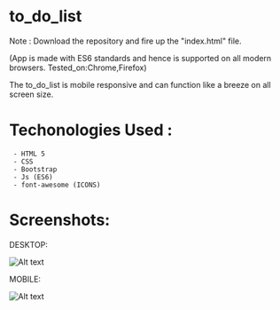 


# to_do_list

Note : Download the repository and fire up the "index.html" file.

(App is made with ES6 standards and hence is supported on all modern browsers. Tested_on:Chrome,Firefox)

The to_do_list is mobile responsive and can function like a breeze on all screen size.

# Techonologies Used :

     - HTML 5
     - CSS
     - Bootstrap
     - Js (ES6)
     - font-awesome (ICONS)

# Screenshots:

DESKTOP:


![Alt text](https://github.com/divyankkarolia97/to_do_list/blob/master/SCREENSHOTS/Screenshot(%20Desktop%20).jpg "Screenshot(Desktop)")

MOBILE:


![Alt text](https://github.com/divyankkarolia97/to_do_list/blob/master/SCREENSHOTS/Screenshot(%20Mobile%20).PNG "Screenshot(Desktop)")

